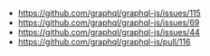  - https://github.com/graphql/graphql-js/issues/115
 - https://github.com/graphql/graphql-js/issues/69
 - https://github.com/graphql/graphql-js/issues/44
 - https://github.com/graphql/graphql-js/pull/116